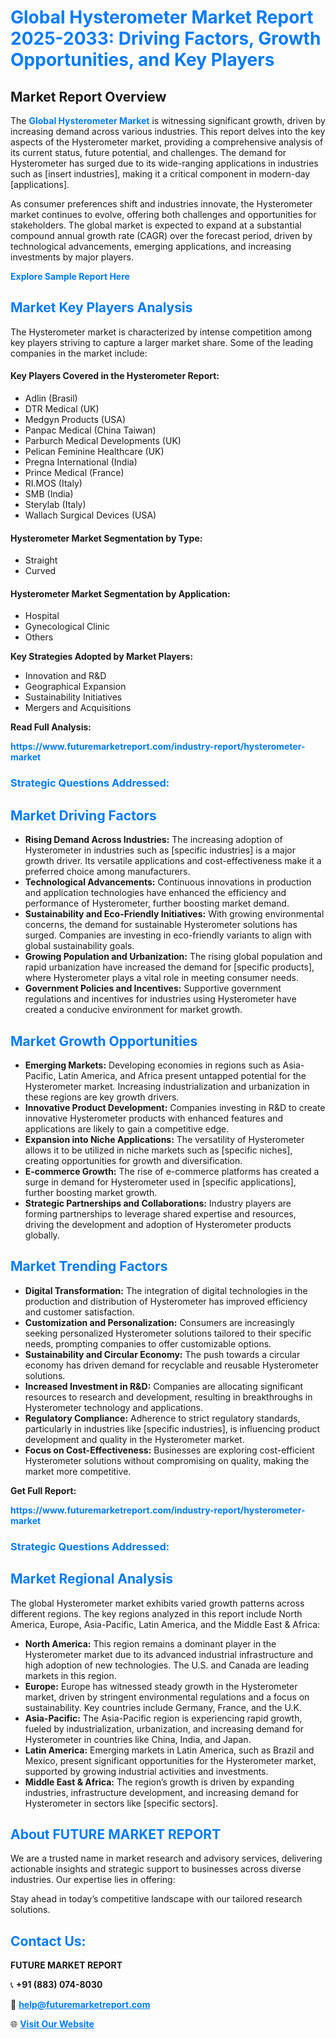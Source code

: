 <h1 style="color: #007BFF;">Global Hysterometer Market Report 2025-2033: Driving Factors, Growth Opportunities, and Key Players</h1>

<section id="overview">
<h2>Market Report Overview</h2>
<p>The <a href="https://www.futuremarketreport.com/industry-report/hysterometer-market" style="color: #007BFF; text-decoration: none;"><strong>Global Hysterometer Market</strong></a> is witnessing significant growth, driven by increasing demand across various industries. This report delves into the key aspects of the Hysterometer market, providing a comprehensive analysis of its current status, future potential, and challenges. The demand for Hysterometer has surged due to its wide-ranging applications in industries such as [insert industries], making it a critical component in modern-day [applications].</p>
<p>As consumer preferences shift and industries innovate, the Hysterometer market continues to evolve, offering both challenges and opportunities for stakeholders. The global market is expected to expand at a substantial compound annual growth rate (CAGR) over the forecast period, driven by technological advancements, emerging applications, and increasing investments by major players.</p>
</section>

<section id="overview">
<p><a href="https://www.futuremarketreport.com/request-sample/reportId=89887" style="color: #007BFF; text-decoration: none;"><strong>Explore Sample Report Here</strong></a></p>
</section>

<section id="key-players">
<h2 style="color: #007BFF;">Market Key Players Analysis</h2>
<p>The Hysterometer market is characterized by intense competition among key players striving to capture a larger market share. Some of the leading companies in the market include:</p>
<h4>Key Players Covered in the Hysterometer Report:</h4>
<ul><li>Adlin (Brasil)</li><li>DTR Medical (UK)</li><li>Medgyn Products (USA)</li><li>Panpac Medical (China Taiwan)</li><li>Parburch Medical Developments (UK)</li><li>Pelican Feminine Healthcare (UK)</li><li>Pregna International (India)</li><li>Prince Medical (France)</li><li>RI.MOS (Italy)</li><li>SMB (India)</li><li>Sterylab (Italy)</li><li>Wallach Surgical Devices (USA)</li></ul>
<h4>Hysterometer Market Segmentation by Type:</h4>
<ul><li>Straight</li><li>Curved</li></ul>

<h4>Hysterometer Market Segmentation by Application:</h4>
<ul><li>Hospital</li><li>Gynecological Clinic</li><li>Others</li></ul>
<p><strong>Key Strategies Adopted by Market Players:</strong></p>
<ul>
<li>Innovation and R&D</li>
<li>Geographical Expansion</li>
<li>Sustainability Initiatives</li>
<li>Mergers and Acquisitions</li>
</ul>
</section>

<section>
<p><strong>Read Full Analysis: </strong></p><a href="https://www.futuremarketreport.com/industry-report/hysterometer-market" style="color: #007BFF; text-decoration: none;"><strong>https://www.futuremarketreport.com/industry-report/hysterometer-market</strong></a>
<h3 style="color: #007BFF;">Strategic Questions Addressed:</h3>
</section>

<section id="driving-factors">
<h2 style="color: #007BFF;">Market Driving Factors</h2>
<ul>
<li><strong>Rising Demand Across Industries:</strong> The increasing adoption of Hysterometer in industries such as [specific industries] is a major growth driver. Its versatile applications and cost-effectiveness make it a preferred choice among manufacturers.</li>
<li><strong>Technological Advancements:</strong> Continuous innovations in production and application technologies have enhanced the efficiency and performance of Hysterometer, further boosting market demand.</li>
<li><strong>Sustainability and Eco-Friendly Initiatives:</strong> With growing environmental concerns, the demand for sustainable Hysterometer solutions has surged. Companies are investing in eco-friendly variants to align with global sustainability goals.</li>
<li><strong>Growing Population and Urbanization:</strong> The rising global population and rapid urbanization have increased the demand for [specific products], where Hysterometer plays a vital role in meeting consumer needs.</li>
<li><strong>Government Policies and Incentives:</strong> Supportive government regulations and incentives for industries using Hysterometer have created a conducive environment for market growth.</li>
</ul>
</section>

<section id="growth-opportunities">
<h2 style="color: #007BFF;">Market Growth Opportunities</h2>
<ul>
<li><strong>Emerging Markets:</strong> Developing economies in regions such as Asia-Pacific, Latin America, and Africa present untapped potential for the Hysterometer market. Increasing industrialization and urbanization in these regions are key growth drivers.</li>
<li><strong>Innovative Product Development:</strong> Companies investing in R&D to create innovative Hysterometer products with enhanced features and applications are likely to gain a competitive edge.</li>
<li><strong>Expansion into Niche Applications:</strong> The versatility of Hysterometer allows it to be utilized in niche markets such as [specific niches], creating opportunities for growth and diversification.</li>
<li><strong>E-commerce Growth:</strong> The rise of e-commerce platforms has created a surge in demand for Hysterometer used in [specific applications], further boosting market growth.</li>
<li><strong>Strategic Partnerships and Collaborations:</strong> Industry players are forming partnerships to leverage shared expertise and resources, driving the development and adoption of Hysterometer products globally.</li>
</ul>
</section>

<section id="trending-factors">
<h2 style="color: #007BFF;">Market Trending Factors</h2>
<ul>
<li><strong>Digital Transformation:</strong> The integration of digital technologies in the production and distribution of Hysterometer has improved efficiency and customer satisfaction.</li>
<li><strong>Customization and Personalization:</strong> Consumers are increasingly seeking personalized Hysterometer solutions tailored to their specific needs, prompting companies to offer customizable options.</li>
<li><strong>Sustainability and Circular Economy:</strong> The push towards a circular economy has driven demand for recyclable and reusable Hysterometer solutions.</li>
<li><strong>Increased Investment in R&D:</strong> Companies are allocating significant resources to research and development, resulting in breakthroughs in Hysterometer technology and applications.</li>
<li><strong>Regulatory Compliance:</strong> Adherence to strict regulatory standards, particularly in industries like [specific industries], is influencing product development and quality in the Hysterometer market.</li>
<li><strong>Focus on Cost-Effectiveness:</strong> Businesses are exploring cost-efficient Hysterometer solutions without compromising on quality, making the market more competitive.</li>
</ul>
</section>

<section>
<p><strong>Get Full Report: </strong></p><a href="https://www.futuremarketreport.com/industry-report/hysterometer-market" style="color: #007BFF; text-decoration: none;"><strong>https://www.futuremarketreport.com/industry-report/hysterometer-market</strong></a>
<h3 style="color: #007BFF;">Strategic Questions Addressed:</h3>
</section>


<section id="regional-analysis">
<h2 style="color: #007BFF;">Market Regional Analysis</h2>
<p>The global Hysterometer market exhibits varied growth patterns across different regions. The key regions analyzed in this report include North America, Europe, Asia-Pacific, Latin America, and the Middle East & Africa:</p>
<ul>
<li><strong>North America:</strong> This region remains a dominant player in the Hysterometer market due to its advanced industrial infrastructure and high adoption of new technologies. The U.S. and Canada are leading markets in this region.</li>
<li><strong>Europe:</strong> Europe has witnessed steady growth in the Hysterometer market, driven by stringent environmental regulations and a focus on sustainability. Key countries include Germany, France, and the U.K.</li>
<li><strong>Asia-Pacific:</strong> The Asia-Pacific region is experiencing rapid growth, fueled by industrialization, urbanization, and increasing demand for Hysterometer in countries like China, India, and Japan.</li>
<li><strong>Latin America:</strong> Emerging markets in Latin America, such as Brazil and Mexico, present significant opportunities for the Hysterometer market, supported by growing industrial activities and investments.</li>
<li><strong>Middle East & Africa:</strong> The region’s growth is driven by expanding industries, infrastructure development, and increasing demand for Hysterometer in sectors like [specific sectors].</li>
</ul>
</section>

<footer>
<h2 style="color: #007BFF;">About FUTURE MARKET REPORT</h2>
<p>We are a trusted name in market research and advisory services, delivering actionable insights and strategic support to businesses across diverse industries. Our expertise lies in offering:</p>

<p>Stay ahead in today’s competitive landscape with our tailored research solutions.</p>

<h2 style="color: #007BFF;">Contact Us:</h2>
<p><strong>FUTURE MARKET REPORT</strong></p>
<p>📞 <strong>+91 (883) 074-8030</strong></p>
<p>📧 <strong><a href="mailto:help@futuremarketreport.com" style="color: #007BFF;">help@futuremarketreport.com</a></strong></p>
<p>🌐 <strong><a href="https://www.futuremarketreport.com/" style="color: #007BFF;">Visit Our Website</a></strong></p>
</footer>